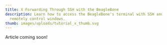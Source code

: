 ```yaml
---
title: X Forwarding Through SSH with the BeagleBone
description: Learn how to access the BeagleBone's terminal with SSH and use X to
  remotely control windows.
thumb: images/uploads/tutorial_x_thumb.svg
---
```

Article coming soon!